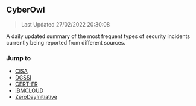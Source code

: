 <div id="top"></div>

 ## CyberOwl 
 > Last Updated 27/02/2022 20:30:08 

 
A daily updated summary of the most frequent types of security incidents currently being reported from different sources.


### Jump to 
 * [CISA](#cisa-arrow_heading_up)
* [DGSSI](#dgssi-arrow_heading_up)
* [CERT-FR](#cert-fr-arrow_heading_up)
* [IBMCLOUD](#ibmcloud-arrow_heading_up)
* [ZeroDayInitiative](#zerodayinitiative-arrow_heading_up)

